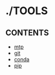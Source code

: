 # ./TOOLS  

## CONTENTS  
*	[mtp](mtp/README.md)  
*	[git](git/README.md)  
*	[conda](conda/README.md)  
*	[pip](pip/README.md)  

